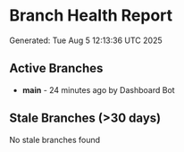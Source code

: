 # Branch Health Report
Generated: Tue Aug  5 12:13:36 UTC 2025

## Active Branches
- **main** - 24 minutes ago by Dashboard Bot

## Stale Branches (>30 days)
No stale branches found
